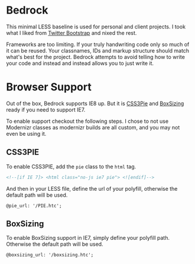 # Bedrock

This minimal LESS baseline is used for personal and client projects. I took what I liked from [Twitter Bootstrap](http://twitter.github.com/bootstrap/) and nixed the rest.

Frameworks are too limiting. If your truly handwriting code only so much of it can be reused. Your classnames, IDs and markup structure should match what's best for the project. Bedrock attempts to avoid telling how to write your code and instead and instead allows you to just write it.

# Browser Support

Out of the box, Bedrock supports IE8 up. But it is [CSS3Pie](http://css3pie.com) and [BoxSizing](https://github.com/Schepp/box-sizing-polyfill) ready if you need to support IE7.

To enable support checkout the following steps. I chose to not use Modernizr classes as modernizr builds are all custom, and you may not even be using it.

## CSS3PIE

To enable CSS3PIE, add the `pie` class to the `html` tag.

```html
<!--[if IE 7]> <html class="no-js ie7 pie"> <![endif]-->
```

And then in your LESS file, define the url of your polyfill, otherwise the default path will be used.

`@pie_url: '/PIE.htc';`

## BoxSizing

To enable BoxSizing support in IE7, simply define your polyfill path. Otherwise the default path will be used.

`@boxsizing_url: '/boxsizing.htc';`

